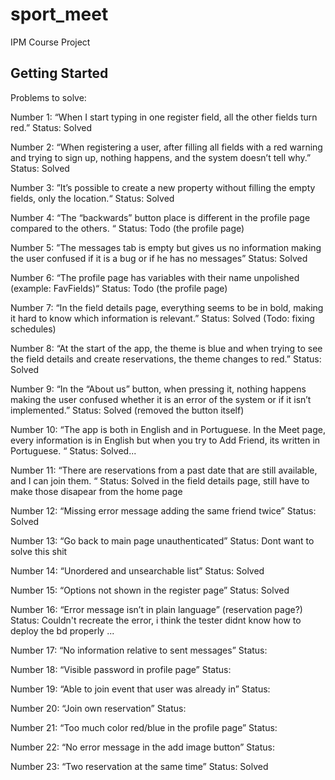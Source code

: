 # sport_meet

IPM Course Project

## Getting Started

Problems to solve:

Number 1: “When I start typing in one register field, all the other fields turn red.”
Status: Solved

Number 2: “When registering a user, after filling all fields with a red warning and trying to sign up, nothing happens, and the system doesn’t tell why.”
Status: Solved

Number 3: ”It’s possible to create a new property without filling the empty fields, only the location.“
Status: Solved

Number 4: “The “backwards” button place is different in the profile page compared to the others. “
Status: Todo (the profile page)

Number 5: ”The messages tab is empty but gives us no information making the user confused if it is a bug or if he has no messages”
Status: Solved

Number 6: “The profile page has variables with their name unpolished (example: FavFields)“
Status: Todo (the profile page)

Number 7: “In the field details page, everything seems to be in bold, making it hard to know which information is relevant.”
Status: Solved (Todo: fixing schedules)

Number 8: “At the start of the app, the theme is blue and when trying to see the field details and create reservations, the theme changes to red.”
Status: Solved

Number 9: “In the “About us” button, when pressing it, nothing happens making the user confused whether it is an error of the system or if it isn’t implemented.”
Status: Solved (removed the button itself)

Number 10: “The app is both in English and in Portuguese. In the Meet page, every information is in English but when you try to Add Friend, its written in Portuguese. “
Status: Solved...

Number 11: “There are reservations from a past date that are still available, and I can join them. “
Status: Solved in the field details page, still have to make those disapear from the home page

Number 12: “Missing error message adding the same friend twice”
Status: Solved

Number 13: “Go back to main page unauthenticated”
Status: Dont want to solve this shit

Number 14: “Unordered and unsearchable list”
Status: Solved

Number 15: “Options not shown in the register page”
Status: Solved

Number 16: “Error message isn’t in plain language” (reservation page?)
Status: Couldn't recreate the error, i think the tester didnt know how to deploy the bd properly ...

Number 17: “No information relative to sent messages”
Status:

Number 18: “Visible password in profile page”
Status:

Number 19: “Able to join event that user was already in”
Status:

Number 20: “Join own reservation”
Status:

Number 21: “Too much color red/blue in the profile page”
Status:

Number 22: “No error message in the add image button”
Status:

Number 23: “Two reservation at the same time”
Status: Solved
